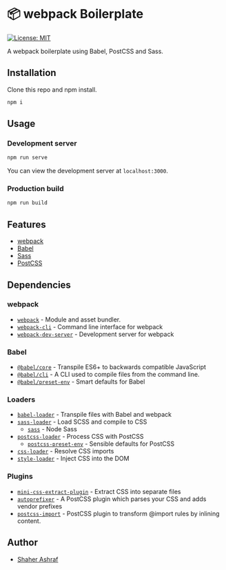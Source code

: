 # 📦 webpack Boilerplate

[![License: MIT](https://img.shields.io/badge/License-MIT-blue.svg)](https://opensource.org/licenses/MIT)

A webpack boilerplate using Babel, PostCSS and Sass.

## Installation

Clone this repo and npm install.

```bash
npm i
```

## Usage

### Development server

```bash
npm run serve
```

You can view the development server at `localhost:3000`.

### Production build

```bash
npm run build
```

## Features

- [webpack](https://webpack.js.org/)
- [Babel](https://babeljs.io/)
- [Sass](https://sass-lang.com/)
- [PostCSS](https://postcss.org/)

## Dependencies

### webpack

- [`webpack`](https://github.com/webpack/webpack) - Module and asset bundler.
- [`webpack-cli`](https://github.com/webpack/webpack-cli) - Command line interface for webpack
- [`webpack-dev-server`](https://github.com/webpack/webpack-dev-server) - Development server for webpack

### Babel

- [`@babel/core`](https://www.npmjs.com/package/@babel/core) - Transpile ES6+ to backwards compatible JavaScript
- [`@babel/cli`](https://babeljs.io/docs/en/babel-cli) - A CLI used to compile files from the command line.
- [`@babel/preset-env`](https://babeljs.io/docs/en/babel-preset-env) - Smart defaults for Babel

### Loaders

- [`babel-loader`](https://webpack.js.org/loaders/babel-loader/) - Transpile files with Babel and webpack
- [`sass-loader`](https://webpack.js.org/loaders/sass-loader/) - Load SCSS and compile to CSS
  - [`sass`](https://www.npmjs.com/package/sass) - Node Sass
- [`postcss-loader`](https://webpack.js.org/loaders/postcss-loader/) - Process CSS with PostCSS
  - [`postcss-preset-env`](https://www.npmjs.com/package/postcss-preset-env) - Sensible defaults for PostCSS
- [`css-loader`](https://webpack.js.org/loaders/css-loader/) - Resolve CSS imports
- [`style-loader`](https://webpack.js.org/loaders/style-loader/) - Inject CSS into the DOM

### Plugins

- [`mini-css-extract-plugin`](https://github.com/webpack-contrib/mini-css-extract-plugin) - Extract CSS into separate files
- [`autoprefixer`](https://github.com/postcss/autoprefixer) - A PostCSS plugin which parses your CSS and adds vendor prefixes
- [`postcss-import`](https://github.com/postcss/postcss-import) - PostCSS plugin to transform @import rules by inlining content.

## Author

- [Shaher Ashraf](https://thegoat7.netlify.app/)